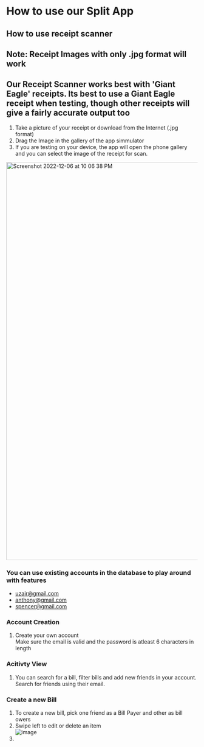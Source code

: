 # How to use our Split App  
## How to use receipt scanner 
## Note: Receipt Images with only .jpg format will work
## Our Receipt Scanner works best with 'Giant Eagle' receipts. Its best to use a Giant Eagle receipt when testing, though other receipts will give a fairly accurate output too

1. Take a picture of your receipt or download from the Internet (.jpg format) 
2. Drag the Image in the gallery of the app simmulator 
3. If you are testing on your device, the app will open the phone gallery and you can select the image of the receipt for scan. 
<img width="1047" alt="Screenshot 2022-12-06 at 10 06 38 PM" src="https://user-images.githubusercontent.com/54990502/206078553-2fc57d8e-34b1-41bf-8679-9908287baa2a.png">

### You can use existing accounts in the database to play around with features
* uzair@gmail.com
* anthony@gmail.com
* spencer@gmail.com

### Account Creation
1. Create your own account <br/>
Make sure the email is valid and the password is atleast 6 characters in length <br/>

### Acitivty View
1. You can search for a bill, filter bills and add new friends in your account. Search for friends using their email.

### Create a new Bill
1. To create a new bill, pick one friend as a Bill Payer and other as bill owers <br/>
2. Swipe left to edit or delete an item <br/>
![image](https://user-images.githubusercontent.com/54990502/206605370-9c62b55b-962a-4ff2-9632-1d93fde245a7.png)
3. 

